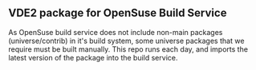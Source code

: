 ## VDE2 package for OpenSuse Build Service

As OpenSuse build service does not include non-main packages (universe/contrib) in it's build system, some universe packages that we require must be built manually. This repo runs each day, and imports the latest version of the package into the build service.
